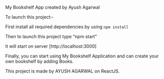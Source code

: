  My Bookshelf App created by Ayush Agarwal

To launch this project:-

First install all required dependencies by using `npm install`

Then to launch this project type "npm start"

It will start on server [http://localhost:3000]

Finally, you can start using My Bookshelf Application and can create your own bookshelf by adding Books.

This project is made by AYUSH AGARWAL on ReactJS.


